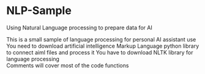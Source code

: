 # NLP-Sample
Using Natural Language processing to prepare data for AI

This is a small sample of language processing for personal AI assistant use
You need to download artificial intelligence Markup Language python library to connect aiml files and process it 
You have to download NLTK library for language processing  
Comments will cover most of the code functions
